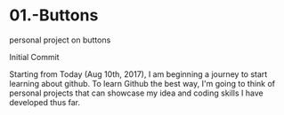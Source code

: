 # 01.-Buttons
personal project on buttons

Initial Commit

Starting from Today (Aug 10th, 2017), I am beginning a journey to start learning about github. To learn Github the best way, I'm going to think of personal projects that can showcase my idea and coding skills I have developed thus far. 
